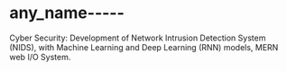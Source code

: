 # any_name-----
Cyber Security: Development of Network Intrusion Detection System (NIDS), with Machine Learning and Deep Learning (RNN) models, MERN web I/O System.
